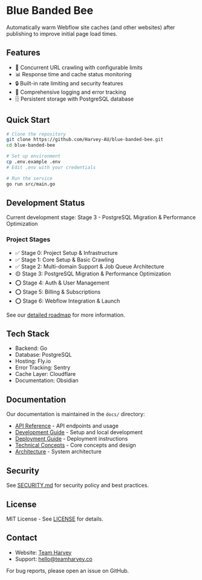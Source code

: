 # Blue Banded Bee

Automatically warm Webflow site caches (and other websites) after publishing to improve initial page load times.

## Features

- 🚀 Concurrent URL crawling with configurable limits
- 📊 Response time and cache status monitoring
- 🔒 Built-in rate limiting and security features
- 📝 Comprehensive logging and error tracking
- 🗄️ Persistent storage with PostgreSQL database

## Quick Start

```bash
# Clone the repository
git clone https://github.com/Harvey-AU/blue-banded-bee.git
cd blue-banded-bee

# Set up environment
cp .env.example .env
# Edit .env with your credentials

# Run the service
go run src/main.go
```

## Development Status

Current development stage: Stage 3 - PostgreSQL Migration & Performance Optimization

### Project Stages

- ✅ Stage 0: Project Setup & Infrastructure
- ✅ Stage 1: Core Setup & Basic Crawling
- ✅ Stage 2: Multi-domain Support & Job Queue Architecture
- 🟡 Stage 3: PostgreSQL Migration & Performance Optimization
- ⭕ Stage 4: Auth & User Management
- ⭕ Stage 5: Billing & Subscriptions
- ⭕ Stage 6: Webflow Integration & Launch

See our [detailed roadmap](docs/Roadmap.md) for more information.

## Tech Stack

- Backend: Go
- Database: PostgreSQL
- Hosting: Fly.io
- Error Tracking: Sentry
- Cache Layer: Cloudflare
- Documentation: Obsidian

## Documentation

Our documentation is maintained in the `docs/` directory:

- [API Reference](docs/api.md) - API endpoints and usage
- [Development Guide](docs/development.md) - Setup and local development
- [Deployment Guide](docs/deployment.md) - Deployment instructions
- [Technical Concepts](docs/concepts.md) - Core concepts and design
- [Architecture](docs/architecture.md) - System architecture

## Security

See [SECURITY.md](SECURITY.md) for security policy and best practices.

## License

MIT License - See [LICENSE](LICENSE) for details.

## Contact

- Website: [Team Harvey](https://www.teamharvey.co)
- Support: [hello@teamharvey.co](mailto:hello@teamharvey.co)

For bug reports, please open an issue on GitHub.
